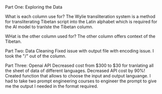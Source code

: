 Part One: Exploring the Data

What is each column use for?
The Wylie transliteration system is a method for transliterating Tibetan script into the Latin alphabet which is required for the AI model to tranlste the Tibetan column.

WHat is the other column used for?
The other column offers context of the Tibetan.

Part Two: Data Cleaning
Fixed issue with output file with encoding issue.
I took the "/" out of the column.

Part Three: Openai API
Decreased cost from $300 to $30 for tranlating all the sheet of data of different languages.
Decreased API cost by 90%!
Created function that allows to choose the input and output languange. 
I had to take two prompt engineering courses to engineer the prompt to give me the output I needed in the format required.
